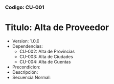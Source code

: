 ﻿### Codigo: CU-001
# Titulo: Alta de Proveedor
- Version: 1.0.0
- Dependencias:
    - CU-002: Alta de Provincias
    - CU-003: Alta de Ciudades
    - CU-004: Alta de Cuentas
- Precondicion:
- Descripción:
- Secuencia Normal:

